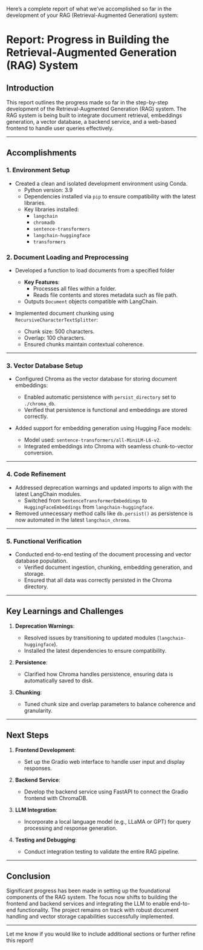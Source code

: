 Here’s a complete report of what we’ve accomplished so far in the development of your RAG (Retrieval-Augmented Generation) system:


# Report: Progress in Building the Retrieval-Augmented Generation (RAG) System

## **Introduction**
This report outlines the progress made so far in the step-by-step development of the Retrieval-Augmented Generation (RAG) system. The RAG system is being built to integrate document retrieval, embeddings generation, a vector database, a backend service, and a web-based frontend to handle user queries effectively.

---

## **Accomplishments**

### **1. Environment Setup**
- Created a clean and isolated development environment using Conda.
  - Python version: 3.9
  - Dependencies installed via `pip` to ensure compatibility with the latest libraries.
  - Key libraries installed:
    - `langchain`
    - `chromadb`
    - `sentence-transformers`
    - `langchain-huggingface`
    - `transformers`

### **2. Document Loading and Preprocessing**
- Developed a function to load documents from a specified folder
  - **Key Features**:
    - Processes all files within a folder.
    - Reads file contents and stores metadata such as file path.
  - Outputs `Document` objects compatible with LangChain.

- Implemented document chunking using `RecursiveCharacterTextSplitter`:
  - Chunk size: 500 characters.
  - Overlap: 100 characters.
  - Ensured chunks maintain contextual coherence.

---

### **3. Vector Database Setup**
- Configured Chroma as the vector database for storing document embeddings:
  - Enabled automatic persistence with `persist_directory` set to `./chroma_db`.
  - Verified that persistence is functional and embeddings are stored correctly.

- Added support for embedding generation using Hugging Face models:
  - Model used: `sentence-transformers/all-MiniLM-L6-v2`.
  - Integrated embeddings into Chroma with seamless chunk-to-vector conversion.

---

### **4. Code Refinement**
- Addressed deprecation warnings and updated imports to align with the latest LangChain modules.
  - Switched from `SentenceTransformerEmbeddings` to `HuggingFaceEmbeddings` from `langchain-huggingface`.
- Removed unnecessary method calls like `db.persist()` as persistence is now automated in the latest `langchain_chroma`.

---

### **5. Functional Verification**
- Conducted end-to-end testing of the document processing and vector database population.
  - Verified document ingestion, chunking, embedding generation, and storage.
  - Ensured that all data was correctly persisted in the Chroma directory.

---

## **Key Learnings and Challenges**
1. **Deprecation Warnings**:
   - Resolved issues by transitioning to updated modules (`langchain-huggingface`).
   - Installed the latest dependencies to ensure compatibility.

2. **Persistence**:
   - Clarified how Chroma handles persistence, ensuring data is automatically saved to disk.

3. **Chunking**:
   - Tuned chunk size and overlap parameters to balance coherence and granularity.

---

## **Next Steps**
1. **Frontend Development**:
   - Set up the Gradio web interface to handle user input and display responses.

2. **Backend Service**:
   - Develop the backend service using FastAPI to connect the Gradio frontend with ChromaDB.

3. **LLM Integration**:
   - Incorporate a local language model (e.g., LLaMA or GPT) for query processing and response generation.

4. **Testing and Debugging**:
   - Conduct integration testing to validate the entire RAG pipeline.

---

## **Conclusion**
Significant progress has been made in setting up the foundational components of the RAG system. The focus now shifts to building the frontend and backend services and integrating the LLM to enable end-to-end functionality. The project remains on track with robust document handling and vector storage capabilities successfully implemented.

---

Let me know if you would like to include additional sections or further refine this report!
